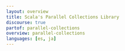 ```yaml
---
layout: overview
title: Scala's Parallel Collections Library
discourse: true
partof: parallel-collections
overview: parallel-collections
languages: [es, ja]
---
```

